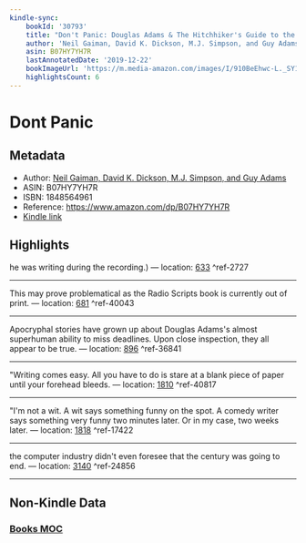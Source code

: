```yaml
---
kindle-sync:
    bookId: '30793'
    title: "Don't Panic: Douglas Adams & The Hitchhiker's Guide to the Galaxy"
    author: 'Neil Gaiman, David K. Dickson, M.J. Simpson, and Guy Adams'
    asin: B07HY7YH7R
    lastAnnotatedDate: '2019-12-22'
    bookImageUrl: 'https://m.media-amazon.com/images/I/910BeEhwc-L._SY160.jpg'
    highlightsCount: 6
---
```


# Dont Panic

## Metadata

-   Author: [Neil Gaiman, David K. Dickson, M.J. Simpson, and Guy Adams](https://www.amazon.comundefined)
-   ASIN: B07HY7YH7R
-   ISBN: 1848564961
-   Reference: https://www.amazon.com/dp/B07HY7YH7R
-   [Kindle link](kindle://book?action=open&asin=B07HY7YH7R)

## Highlights

he was writing during the recording.) — location: [633](kindle://book?action=open&asin=B07HY7YH7R&location=633) ^ref-2727

---

This may prove problematical as the Radio Scripts book is currently out of print. — location: [681](kindle://book?action=open&asin=B07HY7YH7R&location=681) ^ref-40043

---

Apocryphal stories have grown up about Douglas Adams's almost superhuman ability to miss deadlines. Upon close inspection, they all appear to be true. — location: [896](kindle://book?action=open&asin=B07HY7YH7R&location=896) ^ref-36841

---

"Writing comes easy. All you have to do is stare at a blank piece of paper until your forehead bleeds. — location: [1810](kindle://book?action=open&asin=B07HY7YH7R&location=1810) ^ref-40817

---

"I'm not a wit. A wit says something funny on the spot. A comedy writer says something very funny two minutes later. Or in my case, two weeks later. — location: [1818](kindle://book?action=open&asin=B07HY7YH7R&location=1818) ^ref-17422

---

the computer industry didn't even foresee that the century was going to end. — location: [3140](kindle://book?action=open&asin=B07HY7YH7R&location=3140) ^ref-24856

---

## Non-Kindle Data

### [Books MOC](Books%20MOC.md)
